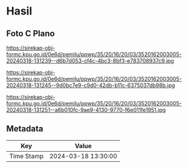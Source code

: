 # Hasil

## Foto C Plano

https://sirekap-obj-formc.kpu.go.id/0e6d/pemilu/ppwp/35/20/16/20/03/3520162003005-20240318-131239--d6b7d053-cf4c-4bc3-8bf3-e783708937c9.jpg

https://sirekap-obj-formc.kpu.go.id/0e6d/pemilu/ppwp/35/20/16/20/03/3520162003005-20240318-131245--9d0bc7e9-c9d0-42db-b11c-6375037db98b.jpg

https://sirekap-obj-formc.kpu.go.id/0e6d/pemilu/ppwp/35/20/16/20/03/3520162003005-20240318-131251--a6b010fc-9ae9-4130-9770-f6e011fe1951.jpg


## Metadata

| Key        | Value               |
| ---------- | ------------------- |
| Time Stamp | 2024-03-18 13:30:00 |



